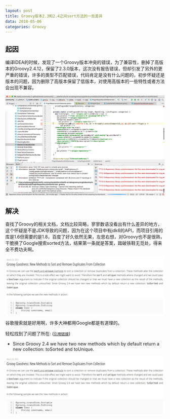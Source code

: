 ```yaml
---
layout: post
title: Groovy版本2.3和2.4之间sort方法的一些差异
data: 2018-05-06
categories: Groovy
---
```


## 起因

编译IDEA的时候，发现了一个Groovy版本冲突的错误，为了兼容性，删掉了高版本的Groovy2.4.12，保留了2.3.0版本，这次没有报告错误，但却引发了另外的更严重的错误，许多的类型不匹配错误，代码肯定是没有什么问题的，初步怀疑还是版本的问题，因为删除了高版本保留了低版本，对使用高版本的一些特性或者方法会出现不兼容。

![IDEA20180506 img{width="800"}](/img/IDEA20180506.jpg)

## 解决

查找了Groovy的相关文档，文档比较简略，寥寥数语没看出有什么差异的地方，这个怀疑是不是JDK导致的问题，因为在这个项目中有jdk6的API，而项目引用的库是1.6但需要的是1.8，百度了好久依然无果，左思右想，对Groovy也不是很熟，干脆换了Google搜索sorted方法，结果第一条就是答案，踏破铁鞋无觅处，得来全不费功夫啊。

![Google20180506 img{width="800"}](/img/sorted20180506.jpg)

谷歌搜索就是好用啊，许多大神都用Google都是有道理的。

轻松找到了问题了所在: ([`引用链接`][引用链接])

- Since Groovy 2.4 we have two new methods which by default return a new collection: toSorted and toUnique.

![sorted20180506 img{width="800"}](/img/sorted20180506.jpg)

 [引用链接]: http://mrhaki.blogspot.com/2015/03/groovy-goodness-new-methods-to-sort-and.html
